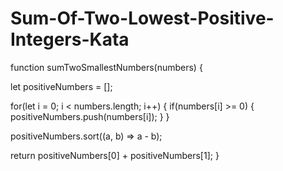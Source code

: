 # Sum-Of-Two-Lowest-Positive-Integers-Kata

function sumTwoSmallestNumbers(numbers) {  
 
  let positiveNumbers = [];
  
  for(let i = 0; i < numbers.length; i++) {
      if(numbers[i] >= 0) {
        positiveNumbers.push(numbers[i]);
      }
  }
 
  positiveNumbers.sort((a, b) => a - b);
  
  return positiveNumbers[0] + positiveNumbers[1]; 
}

